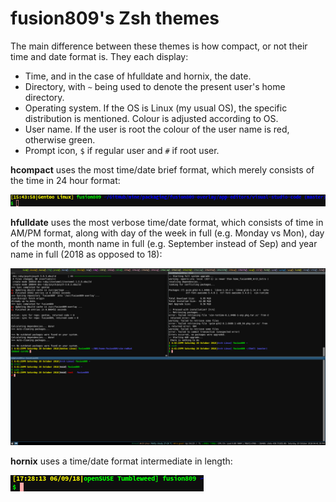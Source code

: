 # fusion809's Zsh themes
The main difference between these themes is how compact, or not their time and date format is. They each display:

* Time, and in the case of hfulldate and hornix, the date.
* Directory, with `~` being used to denote the present user's home directory.
* Operating system. If the OS is Linux (my usual OS), the specific distribution is mentioned. Colour is adjusted according to OS. 
* User name. If the user is root the colour of the user name is red, otherwise green. 
* Prompt icon, `$` if regular user and `#` if root user. 

**hcompact** uses the most time/date brief format, which merely consists of the time in 24 hour format:

![](https://github.com/fusion809/zsh-theme/raw/master/hcompact/hcompact.png)

**hfulldate** uses the most verbose time/date format, which consists of time in AM/PM format, along with day of the week in full (e.g. Monday vs Mon), day of the month, month name in full (e.g. September instead of Sep) and year name in full (2018 as opposed to 18):

![](https://github.com/fusion809/zsh-theme/raw/master/hfulldate/hfulldate-full-screenshot-20181020.png)

**hornix** uses a time/date format intermediate in length:

![](https://github.com/fusion809/zsh-theme/raw/master/hornix/hornix.png)
